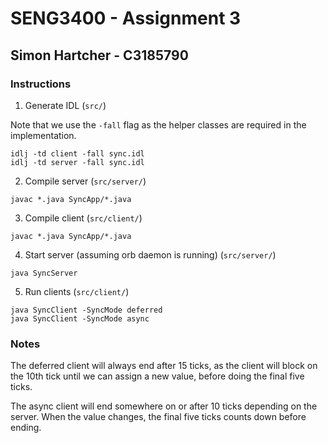 # SENG3400 - Assignment 3
## Simon Hartcher - C3185790

### Instructions

1. Generate IDL (`src/`)

  Note that we use the `-fall` flag as the helper classes are required in the implementation.
  
  ```
  idlj -td client -fall sync.idl
  idlj -td server -fall sync.idl
  ```

2. Compile server (`src/server/`)

  ```
  javac *.java SyncApp/*.java
  ```

3. Compile client (`src/client/`)

  ```
  javac *.java SyncApp/*.java
  ```

4. Start server (assuming orb daemon is running) (`src/server/`)

  ```
  java SyncServer
  ```

5. Run clients (`src/client/`)

  ```
  java SyncClient -SyncMode deferred
  java SyncClient -SyncMode async
  ```

### Notes

The deferred client will always end after 15 ticks, as the client will block on
the 10th tick until we can assign a new value, before doing the final five ticks.

The async client will end somewhere on or after 10 ticks depending on the server.
When the value changes, the final five ticks counts down before ending.

